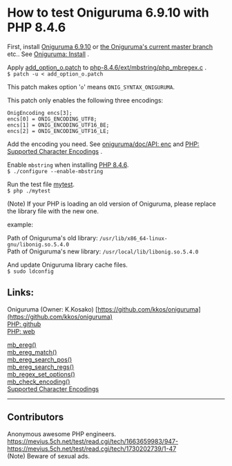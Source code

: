 # How to test Oniguruma 6.9.10 with PHP 8.4.6

First, install [Oniguruma 6.9.10](https://github.com/kkos/oniguruma/releases/tag/v6.9.10) or [the Oniguruma's current master branch](https://github.com/kkos/oniguruma/archive/refs/heads/master.zip) etc.. See [Oniguruma: Install](https://github.com/kkos/oniguruma?tab=readme-ov-file#install) .
  
  
Apply [add_option_o.patch](https://github.com/tonco-miyazawa/PHP_syntax_oniguruma/blob/main/add_option_o.patch) to [php-8.4.6/ext/mbstring/php_mbregex.c](https://github.com/php/php-src/blob/php-8.4.6/ext/mbstring/php_mbregex.c) .  
`$ patch -u < add_option_o.patch` 

This patch makes option '`o`' means `ONIG_SYNTAX_ONIGURUMA`.  

This patch only enables the following three encodings:  

```
OnigEncoding encs[3];
encs[0] = ONIG_ENCODING_UTF8;
encs[1] = ONIG_ENCODING_UTF16_BE;
encs[2] = ONIG_ENCODING_UTF16_LE;
```

Add the encoding you need. See [oniguruma/doc/API: enc](https://github.com/kkos/oniguruma/blob/09604e72328401a28aab08020b13ffc5ac828833/doc/API#L107-L140) and [PHP: Supported Character Encodings](https://www.php.net/manual/en/mbstring.supported-encodings.php) .
  
  
  
Enable `mbstring` when installing [PHP 8.4.6](https://www.php.net/downloads.php).  
`$ ./configure --enable-mbstring`  
  
  
Run the test file [mytest](https://github.com/tonco-miyazawa/PHP_syntax_oniguruma/blob/main/mytest).  
`$ php ./mytest`
  
  
(Note) If your PHP is loading an old version of Oniguruma, please replace the library file with the new one.  
  
example:  
  
Path of Oniguruma's old library: `/usr/lib/x86_64-linux-gnu/libonig.so.5.4.0`  
Path of Oniguruma's new library: `/usr/local/lib/libonig.so.5.4.0`  
  
And update Oniguruma library cache files.  
`$ sudo ldconfig`  


## Links:

Oniguruma (Owner: K.Kosako) [https://github.com/kkos/oniguruma](https://github.com/kkos/oniguruma)  
[PHP: github](https://github.com/php/php-src)  
[PHP: web](https://www.php.net/)

[mb_ereg()](https://www.php.net/manual/en/function.mb-ereg.php)  
[mb_ereg_match()](https://www.php.net/manual/en/function.mb-ereg-match.php)  
[mb_ereg_search_pos()](https://www.php.net/manual/en/function.mb-ereg-search-pos.php)  
[mb_ereg_search_regs()](https://www.php.net/manual/en/function.mb-ereg-search-regs.php)  
[mb_regex_set_options()](https://www.php.net/manual/en/function.mb-regex-set-options.php)  
[mb_check_encoding()](https://www.php.net/manual/en/function.mb-check-encoding.php)  
[Supported Character Encodings](https://www.php.net/manual/en/mbstring.supported-encodings.php)  

-------------------------

## Contributors

Anonymous awesome PHP engineers.  
https://mevius.5ch.net/test/read.cgi/tech/1663659983/947-  
https://mevius.5ch.net/test/read.cgi/tech/1730202739/1-47  
(Note) Beware of sexual ads.  
